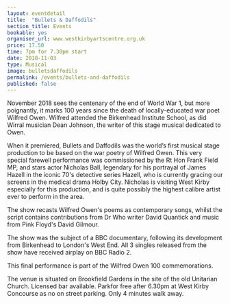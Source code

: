 ```yaml
---
layout: eventdetail
title:  "Bullets & Daffodils"
section_title: Events
bookable: yes
organiser_url: www.westkirbyartscentre.org.uk
price: 17.50
time: 7pm for 7.30pm start
date: 2018-11-03
type: Musical
image: bulletsdaffodils
permalink: /events/bullets-and-daffodils
published: false
---
```


November 2018 sees the centenary of the end of World War 1, but more poignantly, it marks 100 years since the death of locally-educated war poet Wilfred Owen. Wilfred attended the Birkenhead Institute School, as did Wirral musician Dean Johnson, the writer of this stage musical dedicated to Owen.

When it premiered, Bullets and Daffodils was the world’s first musical stage production to be based on the war poetry of Wilfred Owen. This very special farewell performance was commissioned by the Rt Hon Frank Field MP, and stars actor Nicholas Ball, legendary for his portrayal of James Hazell in the iconic 70's detective series Hazell, who is currently gracing our screens in the medical drama Holby City. Nicholas is visiting West Kirby especially for this production, and is quite possibly the highest calibre artist ever to perform in the area.

The show recasts Wilfred Owen's poems as contemporary songs, whilst the script contains contributions from Dr Who writer David Quantick and music from Pink Floyd's David Gilmour.

The show was the subject of a BBC documentary, following its development from Birkenhead to London's West End. All 3 singles released from the show have received airplay on BBC Radio 2.

This final performance is part of the Wilfred Owen 100 commemorations.

The venue is situated on Brookfield Gardens in the site of the old Unitarian Church. Licensed bar available. Parkfor free after 6.30pm at West Kirby Concourse as no on street parking. Only 4 minutes walk away.
